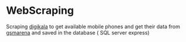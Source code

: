 # WebScraping

Scraping [digikala](https://www.digikala.com/) to get available mobile phones and get their data from [gsmarena](https://www.gsmarena.com/) and saved in the database ( SQL server express)
